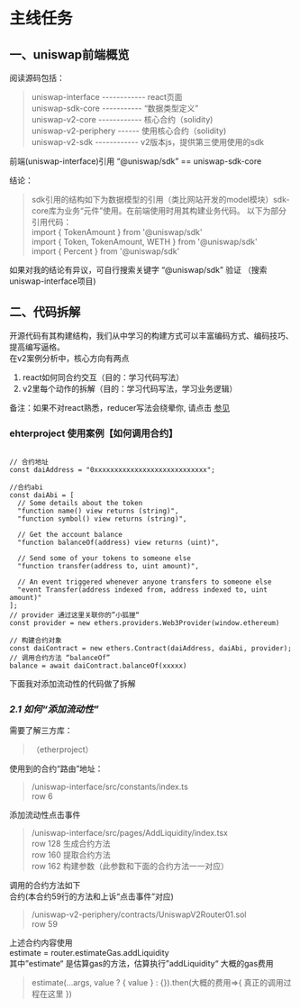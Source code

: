  # 主线任务

 ## 一、uniswap前端概览
阅读源码包括：
> uniswap-interface   ------------ react页面  
uniswap-sdk-core     ----------- “数据类型定义”  
uniswap-v2-core       ------------ 核心合约（solidity)  
uniswap-v2-periphery  ------ 使用核心合约（solidity)    
uniswap-v2-sdk       ------------  v2版本js，提供第三使用使用的sdk

前端(uniswap-interface)引用 “@uniswap/sdk” ==  uniswap-sdk-core

结论：  
> sdk引用的结构如下为数据模型的引用（类比网站开发的model模块）sdk-core库为业务“元件”使用。在前端使用时用其构建业务代码。 
> 以下为部分引用代码：   
>    import { TokenAmount } from '@uniswap/sdk'  
>	import { Token, TokenAmount, WETH } from '@uniswap/sdk'  
>	import { Percent } from '@uniswap/sdk'  

如果对我的结论有异议，可自行搜索关键字 “@uniswap/sdk” 验证  （搜索uniswap-interface项目)


## 二、代码拆解
开源代码有其构建结构，我们从中学习的构建方式可以丰富编码方式、编码技巧、提高编写逼格。  
在v2案例分析中，核心方向有两点
1. react如何同合约交互（目的：学习代码写法）
2. v2里每个动作的拆解（目的：学习代码写法，学习业务逻辑）

备注：如果不对react熟悉，reducer写法会绕晕你, 请点击 [参见](https://github.com/Dapp-Learning-DAO/Dapp-Learning/blob/main/defi/Uniswap-V2/Interface/minimap.md)

### ehterproject 使用案例【如何调用合约】
~~~

// 合约地址
const daiAddress = "0xxxxxxxxxxxxxxxxxxxxxxxxxxxx";

//合约abi
const daiAbi = [
  // Some details about the token
  "function name() view returns (string)",
  "function symbol() view returns (string)",

  // Get the account balance
  "function balanceOf(address) view returns (uint)",

  // Send some of your tokens to someone else
  "function transfer(address to, uint amount)",

  // An event triggered whenever anyone transfers to someone else
  "event Transfer(address indexed from, address indexed to, uint amount)"
];
// provider 通过这里关联你的”小狐狸“
const provider = new ethers.providers.Web3Provider(window.ethereum)

// 构建合约对象
const daiContract = new ethers.Contract(daiAddress, daiAbi, provider);
// 调用合约方法 “balanceOf”
balance = await daiContract.balanceOf(xxxxx)
~~~


下面我对添加流动性的代码做了拆解

### ***2.1 如何“添加流动性”***
需要了解三方库：
>（etherproject）

使用到的合约“路由”地址：
> /uniswap-interface/src/constants/index.ts  
> row 6

 添加流动性点击事件  
> /uniswap-interface/src/pages/AddLiquidity/index.tsx  
> row 128 生成合约方法  
> row 160 提取合约方法  
> row 162 构建参数（此参数和下面的合约方法一一对应） 

调用的合约方法如下  
合约(本合约59行的方法和上诉“点击事件”对应)  
> /uniswap-v2-periphery/contracts/UniswapV2Router01.sol  
> row 59


上述合约内容使用   
estimate = router.estimateGas.addLiquidity  
其中”estimate“ 是估算gas的方法，估算执行”addLiquidity“ 大概的gas费用  
> estimate(...args, value ? { value } : {}).then(大概的费用=>{ 真正的调用过程在这里 })

